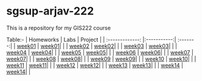 # sgsup-arjav-222
This is a repository for my GIS222 course

Table:-
| Homeworks     | Labs     | Project  |
| :-------------: |:-----------:| :-------:|
| [week01](homework/week01) | [week01](lab/week01)| |
| [week02](homework/week02) | [week02](lab/week02)| |
| [week03](homework/week03) | [week03](lab/week03)| |
| [week04](homework/week04) | [week04](lab/week04)| |
| [week05](homework/week05) | [week05](lab/week05)| |
| [week06](homework/week06) | [week06](lab/week06)| |
| [week07](homework/week07) | [week07](lab/week07)| |
| [week08](homework/week08) | [week08](lab/week08)| |
| [week09](homework/week09) | [week09](lab/week09)| |
| [week10](homework/week10) | [week10](lab/week10)| |
| [week11](homework/week11) | [week11](lab/week11)| |
| [week12](homework/week12) | [week12](lab/week12)| |
| [week13](homework/week13) | [week13](lab/week13)| |
| [week14](homework/week14) | [week14](lab/week14)| |